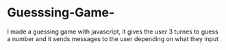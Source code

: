 # Guesssing-Game-
I made a guessing game with javascript, it gives the user 3 turnes to guess a number and it sends
messages to the user depending on what they input 
